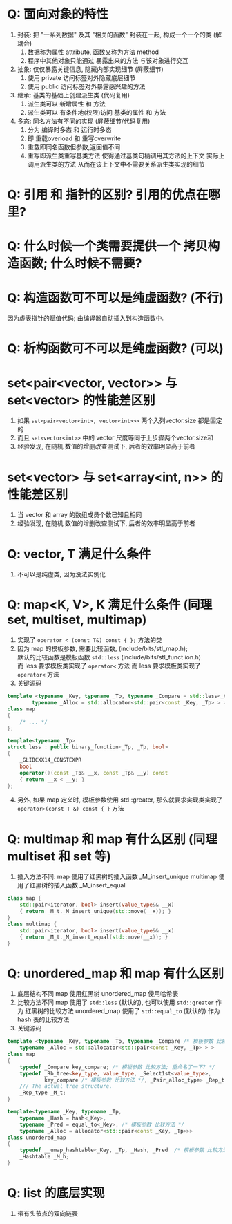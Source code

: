 # Q: 面向对象的特性
1. 封装:  把 "一系列数据" 及其 "相关的函数" 封装在一起, 构成一个一个的类 (解耦合)
    1. 数据称为属性 attribute, 函数又称为方法 method
    2. 程序中其他对象只能通过 暴露出来的方法 与该对象进行交互
2. 抽象: 仅仅暴露关键信息, 隐藏内部实现细节 (屏蔽细节)
    1. 使用 private 访问标签对外隐藏底层细节
    2. 使用 public  访问标签对外暴露感兴趣的方法
3. 继承: 基类的基础上创建派生类 (代码复用)
    1. 派生类可以 新增属性 和 方法
    2. 派生类可以 有条件地(权限)访问 基类的属性 和 方法
4. 多态: 同名方法有不同的实现   (屏蔽细节/代码复用)
    1. 分为 编译时多态 和 运行时多态
    2. 即 重载overload 和 重写overwrite
    3. 重载即同名函数但参数,返回值不同
    4. 重写即派生类重写基类方法
       使得通过基类句柄调用其方法的上下文 实际上调用派生类的方法
       从而在该上下文中不需要关系派生类实现的细节

# Q: 引用 和 指针的区别? 引用的优点在哪里?

# Q: 什么时候一个类需要提供一个 拷贝构造函数; 什么时候不需要?

# Q: 构造函数可不可以是纯虚函数? (不行)
因为虚表指针的赋值代码; 由编译器自动插入到构造函数中.

# Q: 析构函数可不可以是纯虚函数? (可以)

# set<pair<vector<int>, vector<int>>> 与 set<vector<int>> 的性能差区别
1. 如果 `set<pair<vector<int>, vector<int>>>` 两个入列vector.size 都是固定的
2. 而且 `set<vector<int>>` 中的 vector 尺度等同于上步骤两个vector.size和
3. 经验发现, 在随机 数值的增删改查测试下, 后者的效率明显高于前者

# set<vector<int>> 与 set<array<int, n>> 的性能差区别
1. 当 vector 和 array 的数组成员个数已知且相同
2. 经验发现, 在随机 数值的增删改查测试下, 后者的效率明显高于前者

# Q: vector<T>, T 满足什么条件
1. 不可以是纯虚类, 因为没法实例化

# Q: map<K, V>, K 满足什么条件 (同理 set, multiset, multimap)
1. 实现了 `operator < (const T&) const { };` 方法的类
2. 因为 map 的模板参数, 需要比较函数, (include/bits/stl_map.h); </br>
   默认的比较函数是模板函数 `std::less`  (include/bits/stl_funct ion.h) </br>
   而 less 要求模板类实现了 `operator<` 方法
而 less 要求模板类实现了 `operator<` 方法
3. 关键源码
```c++
template <typename _Key, typename _Tp, typename _Compare = std::less<_Key>,
        typename _Alloc = std::allocator<std::pair<const _Key, _Tp> > >
class map
{
    /* ... */
};

template<typename _Tp>
struct less : public binary_function<_Tp, _Tp, bool>
{
    _GLIBCXX14_CONSTEXPR
    bool
    operator()(const _Tp& __x, const _Tp& __y) const
    { return __x < __y; }
};
```
4. 另外, 如果 map 定义时, 模板参数使用 std::greater,
   那么就要求实现类实现了 `operator>(const T &) const { }` 方法

# Q: multimap 和 map 有什么区别 (同理 multiset 和 set 等)
1. 插入方法不同:
   map      使用了红黑树的插入函数 _M_insert_unique
   multimap 使用了红黑树的插入函数 _M_insert_equal
```c++
class map {
    std::pair<iterator, bool> insert(value_type&& __x)
    { return _M_t._M_insert_unique(std::move(__x)); }
}
class multimap {
    std::pair<iterator, bool> insert(value_type&& __x)
    { return _M_t._M_insert_equal(std::move(__x)); }
}
```

# Q: unordered_map 和 map 有什么区别
1. 底层结构不同
   map 使用红黑树
   unordered_map 使用哈希表
2. 比较方法不同
   map 使用了 `std::less` (默认的), 也可以使用 `std::greater` 作为 红黑树的比较方法
   unordered_map 使用了 `std::equal_to` (默认的) 作为 hash 表的比较方法
3. 关键源码
```c++
template <typename _Key, typename _Tp, typename _Compare /* 模板参数 比较方法 */ = std::less<_Key>,
    typename _Alloc = std::allocator<std::pair<const _Key, _Tp> > >
class map
{
    typedef _Compare key_compare; /* 模板参数 比较方法; 重命名了一下? */
    typedef _Rb_tree<key_type, value_type, _Select1st<value_type>,
            key_compare /* 模板参数 比较方法 */, _Pair_alloc_type> _Rep_type;
    /// The actual tree structure.
    _Rep_type _M_t;
}

template<typename _Key, typename _Tp,
    typename _Hash = hash<_Key>,
    typename _Pred = equal_to<_Key>, /* 模板参数 比较方法 */
    typename _Alloc = allocator<std::pair<const _Key, _Tp>>>
class unordered_map
{
    typedef __umap_hashtable<_Key, _Tp, _Hash, _Pred  /* 模板参数 比较方法 */, _Alloc>  _Hashtable;
    _Hashtable _M_h;
}
```

# Q: list 的底层实现
1. 带有头节点的双向链表
